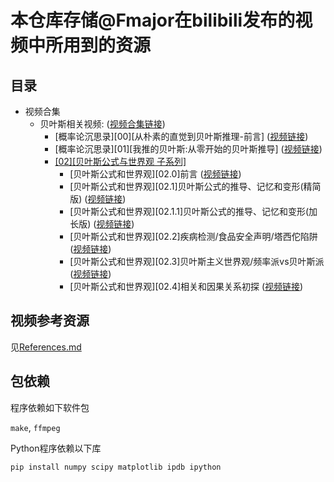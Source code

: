 # 本仓库存储@Fmajor在bilibili发布的视频中所用到的资源
## 目录
* 视频合集
  * 贝叶斯相关视频: ([视频合集链接](https://space.bilibili.com/804420/channel/collectiondetail?sid=1558360))
    * [概率论沉思录][00][从朴素的直觉到贝叶斯推理-前言] ([视频链接](https://www.bilibili.com/video/BV1zj411R7B8))
    * [概率论沉思录][01][我推的贝叶斯:从零开始的贝叶斯推导] ([视频链接](https://www.bilibili.com/video/BV1UV4y1t7xq))
    * [[02][贝叶斯公式与世界观 子系列]](./series/Bayesian/02)
        * [贝叶斯公式和世界观][02.0]前言 ([视频链接](https://www.bilibili.com/video/BV1Qu4y1j7GS))
        * [贝叶斯公式和世界观][02.1]贝叶斯公式的推导、记忆和变形(精简版) ([视频链接](https://www.bilibili.com/video/BV1re411Q7W5))
        * [贝叶斯公式和世界观][02.1.1]贝叶斯公式的推导、记忆和变形(加长版) ([视频链接](https://www.bilibili.com/video/BV14a4y1D7ws))
        * [贝叶斯公式和世界观][02.2]疾病检测/食品安全声明/塔西佗陷阱 ([视频链接](https://www.bilibili.com/video/BV1Qc411d7vq))
        * [贝叶斯公式和世界观][02.3]贝叶斯主义世界观/频率派vs贝叶斯派 ([视频链接](https://www.bilibili.com/video/BV1Jw411M7YZ))
        * [贝叶斯公式和世界观][02.4]相关和因果关系初探 ([视频链接](https://www.bilibili.com/video/BV1o94y157ZL))

## 视频参考资源
见[References.md](References.md)

## 包依赖
程序依赖如下软件包

`make`, `ffmpeg`

Python程序依赖以下库

`pip install numpy scipy matplotlib ipdb ipython`

